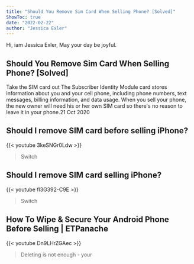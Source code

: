 ```yaml
---
title: "Should You Remove Sim Card When Selling Phone? [Solved]"
ShowToc: true 
date: "2022-02-22"
author: "Jessica Exler" 
---
```


Hi, iam Jessica Exler, May your day be joyful.
## Should You Remove Sim Card When Selling Phone? [Solved]
Take the SIM card out The Subscriber Identity Module card stores information about you and your cell phone, including phone numbers, text messages, billing information, and data usage. When you sell your phone, the new owner will need his or her own SIM card so there's no reason to leave it in your phone.21 Oct 2020

## Should I remove SIM card before selling iPhone?
{{< youtube 3keSNGr0Ldw >}}
>Switch 

## Should I remove SIM card selling iPhone?
{{< youtube fl3G392-C9E >}}
>Switch 

## How To Wipe & Secure Your Android Phone Before Selling | ETPanache
{{< youtube Dn9LHrZGAec >}}
>Deleting is not enough - your 

